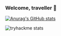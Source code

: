 ### Welcome, traveller 👋

[![Anurag's GitHub stats](https://github-stats-vercel-pi.vercel.app/api?username=aeskerminen)](https://github.com/anuraghazra/github-readme-stats)

![tryhackme stats](https://tryhackme-badges.s3.amazonaws.com/aeskerm.png)
